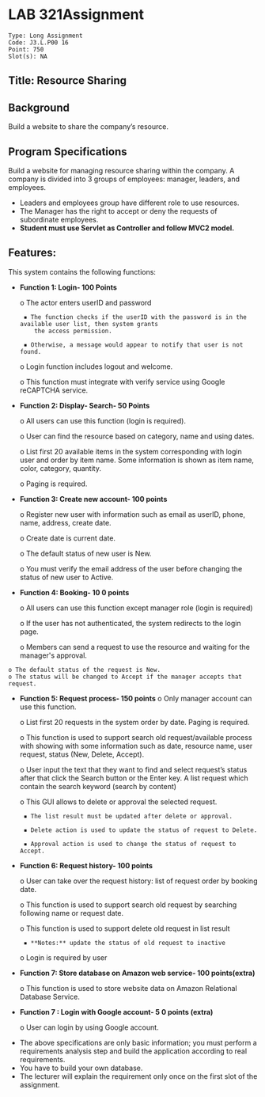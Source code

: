 # LAB 321Assignment

```
Type: Long Assignment
Code: J3.L.P00 16
Point: 750
Slot(s): NA
```
## Title: Resource Sharing

## Background

Build a website to share the company’s resource.

## Program Specifications

Build a website for managing resource sharing within the company. A company is divided into 3 groups of employees:
manager, leaders, and employees.

- Leaders and employees group have different role to use resources.
- The Manager has the right to accept or deny the requests of subordinate employees.
- **Student must use Servlet as Controller and follow MVC2 model.**

## Features:

This system contains the following functions:

- **Function 1: Login- 100 Points**

    o The actor enters userID and password

       ▪ The function checks if the userID with the password is in the available user list, then system grants
          the access permission.

       ▪ Otherwise, a message would appear to notify that user is not found.

    o Login function includes logout and welcome.

    o This function must integrate with verify service using Google reCAPTCHA service.
- **Function 2: Display- Search- 50 Points**

    o All users can use this function (login is required).

    o User can find the resource based on category, name and using dates.

    o List first 20 available items in the system corresponding with login user and order by item name. Some
       information is shown as item name, color, category, quantity.

    o Paging is required.
- **Function 3: Create new account- 100 points**

    o Register new user with information such as email as userID, phone, name, address, create date.

    o Create date is current date.

    o The default status of new user is New.

    o You must verify the email address of the user before changing the status of new user to Active.
- **Function 4: Booking- 10 0 points**

    o All users can use this function except manager role (login is required)

    o If the user has not authenticated, the system redirects to the login page.

    o Members can send a request to use the resource and waiting for the manager's approval.


```
o The default status of the request is New.
o The status will be changed to Accept if the manager accepts that request.
```
- **Function 5: Request process- 150 points**
    o Only manager account can use this function.

    o List first 20 requests in the system order by date. Paging is required.

    o This function is used to support search old request/available process with showing with some information
       such as date, resource name, user request, status (New, Delete, Accept).

    o User input the text that they want to find and select request’s status after that click the Search button or
       the Enter key. A list request which contain the search keyword (search by content)

    o This GUI allows to delete or approval the selected request.

       ▪ The list result must be updated after delete or approval.

       ▪ Delete action is used to update the status of request to Delete.

       ▪ Approval action is used to change the status of request to Accept.
- **Function 6: Request history- 100 points**

    o User can take over the request history: list of request order by booking date.

    o This function is used to support search old request by searching following name or request date.

    o This function is used to support delete old request in list result

       ▪ **Notes:** update the status of old request to inactive

    o Login is required by user
- **Function 7: Store database on Amazon web service- 100 points(extra)**

    o This function is used to store website data on Amazon Relational Database Service.
- **Function 7 : Login with Google account- 5 0 points (extra)**

    o User can login by using Google account.

* The above specifications are only basic information; you must perform a requirements analysis step and build the
application according to real requirements.
* You have to build your own database.
* The lecturer will explain the requirement only once on the first slot of the assignment.


